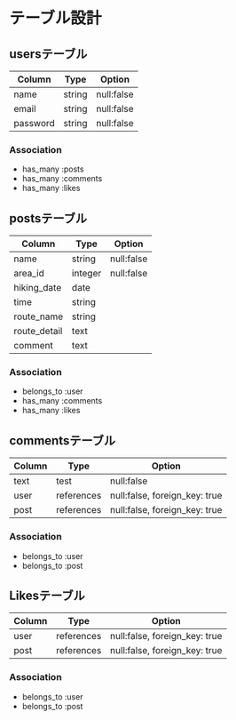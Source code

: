 # テーブル設計

## usersテーブル

|Column  |Type  |Option    |
|--------|------|----------|
|name    |string|null:false|
|email   |string|null:false|
|password|string|null:false|

### Association

- has_many :posts
- has_many :comments
- has_many :likes

## postsテーブル

|Column      |Type   |Option    |
|------------|-------|----------|
|name        |string |null:false|
|area_id     |integer|null:false|
|hiking_date |date   |          |
|time        |string |          |
|route_name  |string |          |
|route_detail|text   |          |
|comment     |text   |          |

### Association

- belongs_to :user
- has_many :comments
- has_many :likes

## commentsテーブル

|Column|Type      |Option                       |
|------|----------|-----------------------------|
|text  |test      |null:false                   |
|user  |references|null:false, foreign_key: true|
|post  |references|null:false, foreign_key: true|

### Association

- belongs_to :user
- belongs_to :post

## Likesテーブル

|Column|Type      |Option                       |
|------|----------|-----------------------------|
|user  |references|null:false, foreign_key: true|
|post  |references|null:false, foreign_key: true|

### Association

- belongs_to :user
- belongs_to :post

